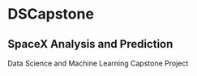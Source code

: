 # DSCapstone

## SpaceX Analysis and Prediction 

Data Science and Machine Learning Capstone Project 
